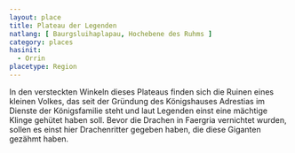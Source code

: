 ```yaml
---
layout: place
title: Plateau der Legenden
natlang: [ Baurgsluihaplapau, Hochebene des Ruhms ]
category: places
hasinit:
  - Orrin
placetype: Region
---
```


In den versteckten Winkeln dieses Plateaus finden sich die Ruinen eines kleinen Volkes, das seit der Gründung des
Königshauses Adrestias im Dienste der Königsfamilie steht und laut Legenden einst eine mächtige Klinge gehütet haben
soll. Bevor die Drachen in Faergria vernichtet wurden, sollen es einst hier Drachenritter gegeben haben, die diese
Giganten gezähmt haben.